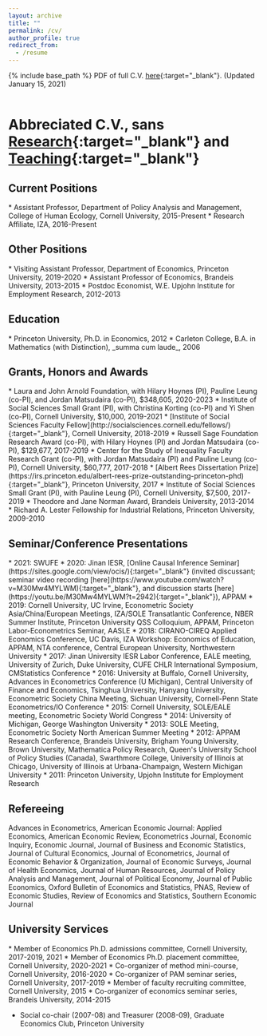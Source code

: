 ```yaml
---
layout: archive
title: ""
permalink: /cv/
author_profile: true
redirect_from:
  - /resume
---
```


{% include base_path %}
PDF of full C.V. [here](https://peizhuan.github.io/cv_files/CV_ZhuanPei.pdf){:target="_blank"}. (Updated January 15, 2021)<br>
<br>

Abbreciated C.V., sans [Research](https://peizhuan.github.io/research/){:target="_blank"} and [Teaching](https://peizhuan.github.io/teaching/){:target="_blank"}
======

<h2>Current Positions</h2>
* Assistant Professor, Department of Policy Analysis and Management, College of Human Ecology, Cornell University, 2015-Present
* Research Affiliate, IZA, 2016-Present

<h2>Other Positions</h2>
* Visiting Assistant Professor, Department of Economics, Princeton University, 2019-2020
* Assistant Professor of Economics, Brandeis University, 2013-2015
* Postdoc Economist, W.E. Upjohn Institute for Employment Research, 2012-2013

<h2>Education</h2>
* Princeton University, Ph.D. in Economics, 2012
* Carleton College, B.A. in Mathematics (with Distinction), _summa cum laude_, 2006

<h2>Grants, Honors and Awards</h2>
* Laura and John Arnold Foundation, with Hilary Hoynes (PI), Pauline Leung (co-PI), and Jordan Matsudaira (co-PI), $348,605, 2020-2023
* Institute of Social Sciences Small Grant (PI), with Christina Korting (co-PI) and Yi Shen (co-PI), Cornell University, $10,000, 2019-2021
* [Institute of Social Sciences Faculty Fellow](http://socialsciences.cornell.edu/fellows/){:target="_blank"}, Cornell University, 2018-2019
* Russell Sage Foundation Research Award (co-PI), with Hilary Hoynes (PI) and Jordan Matsudaira (co-PI), $129,677, 2017-2019
* Center for the Study of Inequality Faculty Research Grant (co-PI), with Jordan Matsudaira (PI) and Pauline Leung (co-PI), Cornell University, $60,777, 2017-2018
* [Albert Rees Dissertation Prize](https://irs.princeton.edu/albert-rees-prize-outstanding-princeton-phd){:target="_blank"}, Princeton University, 2017
* Institute of Social Sciences Small Grant (PI), with Pauline Leung (PI), Cornell University, $7,500, 2017-2019
* Theodore and Jane Norman Award, Brandeis University, 2013-2014
* Richard A. Lester Fellowship for Industrial Relations, Princeton University, 2009-2010

<h2>Seminar/Conference Presentations</h2>
* 2021: SWUFE
* 2020: Jinan IESR, [Online Causal Inference Seminar](https://sites.google.com/view/ocis/){:target="_blank"} (invited discussant; seminar video recording [here](https://www.youtube.com/watch?v=M30Mw4MYLWM){:target="_blank"}, and discussion starts [here](https://youtu.be/M30Mw4MYLWM?t=2942){:target="_blank"}), APPAM
* 2019: Cornell University, UC Irvine, Econometric Society Asia/China/European Meetings, IZA/SOLE Transatlantic Conference, NBER Summer Institute, Princeton University QSS Colloquium, APPAM, Princeton Labor-Econometrics Seminar, AASLE
* 2018: CIRANO-CIREQ Applied Economics Conference, UC Davis, IZA Workshop: Economics of Education, APPAM, NTA conference, Central European University, Northwestern University
* 2017: Jinan University IESR Labor Conference, EALE meeting, University of Zurich, Duke University, CUFE CHLR International Symposium, CMStatistics Conference
* 2016: University at Buffalo, Cornell University, Advances in Econometrics Conference (U Michigan), Central University of Finance and Economics, Tsinghua University, Hanyang University, Econometric Society China Meeting, Sichuan University, Cornell-Penn State Econometrics/IO Conference
* 2015: Cornell University, SOLE/EALE meeting, Econometric Society World Congress
* 2014: University of Michigan, George Washington University
* 2013: SOLE Meeting, Econometric Society North American Summer Meeting
* 2012: APPAM Research Conference, Brandeis University, Brigham Young University, Brown University, Mathematica Policy Research, Queen's University School of Policy Studies (Canada), Swarthmore College, University of Illinois at Chicago, University of Illinois at Urbana-Champaign, Western Michigan University
* 2011: Princeton University, Upjohn Institute for Employment Research

<h2>Refereeing</h2>
Advances in Econometrics, American Economic Journal: Applied Economics, American Economic Review, Econometrics Journal, Economic Inquiry, Economic Journal, Journal of Business and Economic Statistics, Journal of Cultural Economics, Journal of Econometrics, Journal of Economic Behavior & Organization, Journal of Economic Surveys, Journal of Health Economics, Journal of Human Resources, Journal of Policy Analysis and Management, Journal of Political Economy, Journal of Public Economics, Oxford Bulletin of Economics and Statistics, PNAS, Review of Economic Studies, Review of Economics and Statistics, Southern Economic Journal

<h2>University Services</h2>
* Member of Economics Ph.D. admissions committee, Cornell University, 2017-2019, 2021 
* Member of Economics Ph.D. placement committee, Cornell University, 2020-2021
* Co-organizer of method mini-course, Cornell University, 2016-2020
* Co-organizer of PAM seminar series, Cornell University, 2017-2019
* Member of faculty recruiting committee, Cornell University, 2015
* Co-organizer of economics seminar series, Brandeis University, 2014-2015

* Social co-chair (2007-08) and Treasurer (2008-09), Graduate Economics Club, Princeton University
